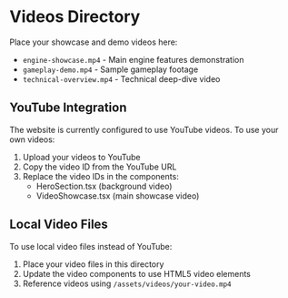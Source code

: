 
# Videos Directory

Place your showcase and demo videos here:

- `engine-showcase.mp4` - Main engine features demonstration
- `gameplay-demo.mp4` - Sample gameplay footage
- `technical-overview.mp4` - Technical deep-dive video

## YouTube Integration

The website is currently configured to use YouTube videos. To use your own videos:

1. Upload your videos to YouTube
2. Copy the video ID from the YouTube URL
3. Replace the video IDs in the components:
   - HeroSection.tsx (background video)
   - VideoShowcase.tsx (main showcase video)

## Local Video Files

To use local video files instead of YouTube:
1. Place your video files in this directory
2. Update the video components to use HTML5 video elements
3. Reference videos using `/assets/videos/your-video.mp4`
